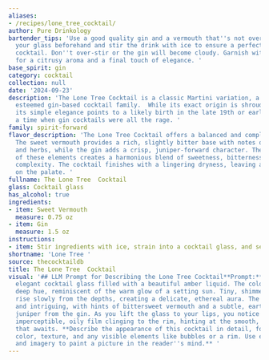 ```yaml
---
aliases:
- /recipes/lone_tree_cocktail/
author: Pure Drinkology
bartender_tips: 'Use a good quality gin and a vermouth that''s not overly sweet.  Chill
  your glass beforehand and stir the drink with ice to ensure a perfectly chilled
  cocktail. Don''t over-stir or the gin will become cloudy. Garnish with a lemon twist
  for a citrusy aroma and a final touch of elegance. '
base_spirit: gin
category: cocktail
collection: null
date: '2024-09-23'
description: 'The Lone Tree Cocktail is a classic Martini variation, a member of the
  esteemed gin-based cocktail family.  While its exact origin is shrouded in mystery,
  its simple elegance points to a likely birth in the late 19th or early 20th century,
  a time when gin cocktails were all the rage. '
family: spirit-forward
flavor_description: 'The Lone Tree Cocktail offers a balanced and complex taste profile.
  The sweet vermouth provides a rich, slightly bitter base with notes of dried fruits
  and herbs, while the gin adds a crisp, juniper-forward character. The interplay
  of these elements creates a harmonious blend of sweetness, bitterness, and herbal
  complexity. The cocktail finishes with a lingering dryness, leaving a pleasant warmth
  on the palate. '
fullname: The Lone Tree  Cocktail
glass: Cocktail glass
has_alcohol: true
ingredients:
- item: Sweet Vermouth
  measure: 0.75 oz
- item: Gin
  measure: 1.5 oz
instructions:
- item: Stir ingredients with ice, strain into a cocktail glass, and serve.
shortname: 'Lone Tree '
source: thecocktaildb
title: The Lone Tree  Cocktail
visual: '## LLM Prompt for Describing the Lone Tree Cocktail**Prompt:**Imagine a single,
  elegant cocktail glass filled with a beautiful amber liquid. The color is a rich,
  deep hue, reminiscent of the warm glow of a setting sun. Tiny, shimmering bubbles
  rise slowly from the depths, creating a delicate, ethereal aura. The aroma is complex
  and intriguing, with hints of bittersweet vermouth and a subtle, earthy note of
  juniper from the gin. As you lift the glass to your lips, you notice a faint, almost
  imperceptible, oily film clinging to the rim, hinting at the smooth, velvety texture
  that awaits. **Describe the appearance of this cocktail in detail, focusing on its
  color, texture, and any visible elements like bubbles or a rim. Use evocative language
  and imagery to paint a picture in the reader''s mind.** '
---
```



